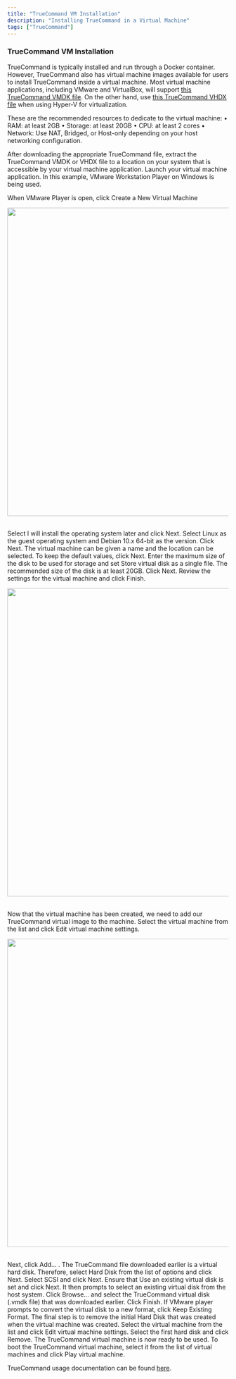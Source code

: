 ```yaml
---
title: "TrueCommand VM Installation"
description: "Installing TrueCommand in a Virtual Machine" 
tags: ["TrueCommand"]
---
```


### TrueCommand VM Installation

TrueCommand is typically installed and run through a Docker container. However, TrueCommand also has virtual machine images available for users to install TrueCommand inside a virtual machine. Most virtual machine applications, including VMware and VirtualBox, will support [this TrueCommand VMDK file](http://pkg.truecommand.io/release1.2/TrueCommand-2020-05-VMDK.zip). On the other hand, use [this TrueCommand VHDX file](http://pkg.truecommand.io/release1.2/TrueCommand-2020-05-VHDX.zip) when using Hyper-V for virtualization.

These are the recommended resources to dedicate to the virtual machine:
• RAM: at least 2GB
• Storage: at least 20GB
• CPU: at least 2 cores
• Network: Use NAT, Bridged, or Host-only depending on your host networking configuration.

After downloading the appropriate TrueCommand file, extract the TrueCommand VMDK or VHDX file to a location on your system that is accessible by your virtual machine application. Launch your virtual machine application. In this example, VMware Workstation Player on Windows is being used.

When VMware Player is open, click Create a New Virtual Machine

<img src="/images/tc-vm-1.PNG" width='700px'>
<br><br>

Select I will install the operating system later and click Next. Select Linux as the guest operating system and Debian 10.x 64-bit as the version. Click Next. The virtual machine can be given a name and the location can be selected. To keep the default values, click Next. Enter the maximum size of the disk to be used for storage and set Store virtual disk as a single file. The recommended size of the disk is at least 20GB. Click Next. Review the settings for the virtual machine and click Finish.

<img src="/images/tc-vm-2.PNG" width='700px'>
<br><br>

Now that the virtual machine has been created, we need to add our TrueCommand virtual image to the machine. Select the virtual machine from the list and click Edit virtual machine settings.

<img src="/images/tc-vm-3.PNG" width='700px'>
<br><br>

Next, click Add… . The TrueCommand file downloaded earlier is a virtual hard disk. Therefore, select Hard Disk from the list of options and click Next. Select SCSI and click Next. Ensure that Use an existing virtual disk is set and click Next. It then prompts to select an existing virtual disk from the host system. Click Browse… and select the TrueCommand virtual disk (.vmdk file) that was downloaded earlier. Click Finish. If VMware player prompts to convert the virtual disk to a new format, click Keep Existing Format.
The final step is to remove the initial Hard Disk that was created when the virtual machine was created. Select the virtual machine from the list and click Edit virtual machine settings. Select the first hard disk and click Remove. The TrueCommand virtual machine is now ready to be used.
To boot the TrueCommand virtual machine, select it from the list of virtual machines and click Play virtual machine. 

TrueCommand usage documentation can be found [here](https://www.ixsystems.com/documentation/truecommand/).
